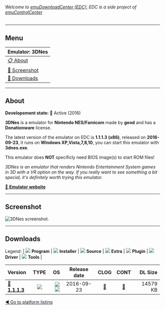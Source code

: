 ###### Welcome to [emuDownloadCenter (EDC)](https://github.com/PhoenixInteractiveNL/emuDownloadCenter/wiki/), EDC is a side project of [emuControlCenter](https://github.com/PhoenixInteractiveNL/emuControlCenter/wiki/)
***
## Menu
| **Emulator: 3DNes** |
|:---------|
| [:clipboard: About](#about) |
| [:sunrise: Screenshot](#screenshot) |
| [:floppy_disk: Downloads](#downloads) |
***
## About
**Developement state:** :large_blue_circle: Active (2016)

**3DNes** is a emulator for **Nintendo NES/Famicom** made by **geod** and has a **Donationware** license.

The latest version of the emulator on EDC is **1.1.1.3 (x86)**, released on **2016-09-23**, it runs on **Windows XP,Vista,7,8,10**, you can start this emulator with **3dnes.exe**.

This emulator does **NOT** specificly need BIOS image(s) to start ROM files!

_3DNes is an emulator that renders Nintendo Entertainment System games in 3D with a VR option on the way. If you really want to see something a bit special, it's definitely worth trying this emulator._

[:link: **Emulator website**](http://geod.itch.io/3dnes)
***
## Screenshot
![](https://raw.githubusercontent.com/PhoenixInteractiveNL/emuDownloadCenter/master/hooks/3dnes/emulator_screen_01.jpg "3DNes screenshot.")
***
## Downloads
Legend:
| ![](https://raw.githubusercontent.com/wiki/PhoenixInteractiveNL/emuDownloadCenter/images_misc/icon_program_24.png) **Program** | 
![](https://raw.githubusercontent.com/wiki/PhoenixInteractiveNL/emuDownloadCenter/images_misc/icon_installer_24.png) **Installer** | 
![](https://raw.githubusercontent.com/wiki/PhoenixInteractiveNL/emuDownloadCenter/images_misc/icon_source_code_24.png) **Source** | 
![](https://raw.githubusercontent.com/wiki/PhoenixInteractiveNL/emuDownloadCenter/images_misc/icon_extra_24.png) **Extra** | 
![](https://raw.githubusercontent.com/wiki/PhoenixInteractiveNL/emuDownloadCenter/images_misc/icon_plugin_24.png) **Plugin** | 
![](https://raw.githubusercontent.com/wiki/PhoenixInteractiveNL/emuDownloadCenter/images_misc/icon_driver_24.png) **Driver** | 
![](https://raw.githubusercontent.com/wiki/PhoenixInteractiveNL/emuDownloadCenter/images_misc/icon_tool_24.png) **Tools** | 
 
| Version | TYPE | OS | Release date | CLOG | CONT | DL Size |
|:--------|:----:|---:|:------------:|:----:|:----:|--------:|
| [:floppy_disk: **1.1.1.3**](https://github.com/PhoenixInteractiveNL/edc-repo0004/raw/master/3dnes/1.1.1.3.7z) | ![](https://raw.githubusercontent.com/wiki/PhoenixInteractiveNL/emuDownloadCenter/images_misc/icon_program_24.png) | ![](https://raw.githubusercontent.com/wiki/PhoenixInteractiveNL/emuDownloadCenter/images_misc/logo_windows_24.png)![](https://raw.githubusercontent.com/wiki/PhoenixInteractiveNL/emuDownloadCenter/images_misc/icon_32-bit_24.png) | 2016-09-23 | [:page_facing_up:](https://github.com/PhoenixInteractiveNL/edc-repo0004/blob/master/3dnes/1.1.1.3_changelog.txt) | [:mag_right:](https://github.com/PhoenixInteractiveNL/edc-repo0004/blob/master/3dnes/1.1.1.3_contents.txt) | 14579 KB |

[:arrow_backward: Go to platform listing](https://github.com/PhoenixInteractiveNL/emuDownloadCenter/wiki/EDC-Platform-List)
